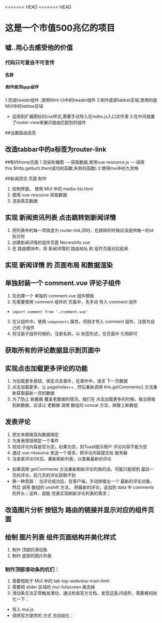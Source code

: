 <<<<<<< HEAD
<<<<<<< HEAD
# 这是一个市值500兆亿的项目

## 嘘..用心去感受他的价值

### 代码只可意会不可言传

#### 告辞

##### 制作首页app组件
1.完成header组件 ,使用Mint-Ui中的header组件
2.制作底部tabbar区域,使用的是MUI中的tabbar区域
  + 运用到扩展图标的css样式,需要手动导入在index.js入口文件里
3.在中间放置了router-view来展示路由匹配到的组件

##设置路由高亮
## 改造tabbar中的a标签为router-link

##制作home页面
1.渲染轮播图
    ---获取数据,使用vue-resource.js
    ---调用 this.$http.get(url).then(成功的函数,失败的函数)
2.使用mui中的九宫格


##新闻资讯 页面 制作
  1. 绘制界面， 使用 MUI 中的 media-list.html
  2. 使用 vue-resource 获取数据
  3. 渲染真实数据

## 实现 新闻资讯列表 点击跳转到新闻详情
1. 把列表中的每一项改造为 router-link,同时，在跳转的时候应该提供唯一的Id标识符
2. 创建新闻详情的组件页面  NecwsInfo.vue
3. 在 路由模块中，将 新闻详情的 路由地址 和 组件页面对应起来

## 实现 新闻详情 的 页面布局 和数据渲染

## 单独封装一个 comment.vue 评论子组件
1. 先创建一个 单独的 comment.vue 组件模板
2. 在需要使用 comment 组件的 页面中，先手动 导入 comment 组件
 + `import comment from './comment.vue'`
3. 在父组件中，使用 `components` 属性，将刚才导入 comment 组件，注册为自己的 子组件
4. 将注册子组件时候的，注册名称，以 标签形式，在页面中 引用即可

## 获取所有的评论数据显示到页面中

## 实现点击加载更多评论的功能
1. 为加载更多按钮，绑定点击事件，在事件中，请求 下一页数据
2. 点击加载更多，让 pageIndex++ , 然后重新调用 this.getComments() 方法重新获取最新一页的数据
3. 为了防止 新数据 覆盖老数据的情况，我们在 点击加载更多的时候，每当获取到新数据，应该让 老数据 调用 数组的 concat 方法，拼接上新数组

## 发表评论
1. 把文本框做双向数据绑定
2. 为发表按钮绑定一个事件
3. 校验评论内容是否为空，如果为空，则Toast提示用户 评论内容不能为空
4. 通过 vue-resource 发送一个请求，把评论内容提交给 服务器
5. 当发表评论OK后，重新刷新列表，以查看最新的评论
 + 如果调用 getComments 方法重新刷新评论列表的话，可能只能得到 最后一页的评论，前几页的评论获取不到
 + 换一种思路： 当评论成功后，在客户端，手动拼接出一个 最新的评论对象，然后 调用 数组的 unshift 方法， 把最新的评论，追加到  data 中 comments 的开头；这样，就能 完美实现刷新评论列表的需求；

 ## 改造图片分析 按钮为 路由的链接并显示对应的组件页面

 ## 绘制 图片列表 组件页面结构并美化样式
  1. 制作 顶部的滑动条
  2. 制作 底部的图片列表
 ### 制作顶部滑动条的坑们：
  1. 需要借助于 MUI 中的 tab-top-webview-main.html
  2. 需要把 slider 区域的 mui-fullscreen 类去掉
  3. 滑动条无法正常触发滑动，通过检查官方文档，发现这是JS组件，需要被初始化一下：
   + 导入 mui.js
   + 调用官方提供的 方式 去初始化：